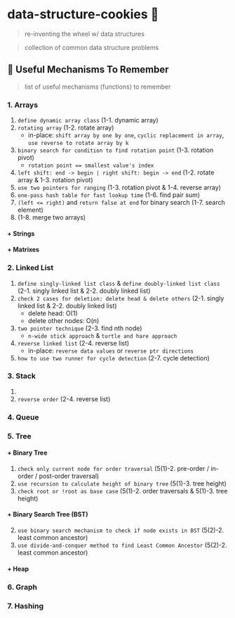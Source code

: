 # data-structure-cookies :cookie:
> re-inventing the wheel w/ data structures

> collection of common data structure problems

## :wrench: Useful Mechanisms To Remember
> list of useful mechanisms (functions) to remember

### 1. Arrays
1. `define dynamic array class` (1-1. dynamic array)
2. `rotating array` (1-2. rotate array)
    - in-place: `shift array by one by one`, `cyclic replacement in array`, `use reverse to rotate array by k`
3. `binary search for condition to find rotation point` (1-3. rotation pivot)
    - `rotation point == smallest value's index`
4. `left shift: end -> begin | right shift: begin -> end` (1-2. rotate array & 1-3. rotation pivot)
5. `use two pointers for ranging` (1-3. rotation pivot & 1-4. reverse array)
6. `one-pass hash table for fast lookup time` (1-6. find pair sum)
7. `(left <= right)` and `return false at end` for binary search (1-7. search element)
8. (1-8. merge two arrays)

#### + Strings

#### + Matrixes

### 2. Linked List
1. `define singly-linked list class` & `define doubly-linked list class`  (2-1. singly linked list & 2-2. doubly linked list)
2. `check 2 cases for deletion: delete head & delete others` (2-1. singly linked list & 2-2. doubly linked list)
    - delete head: O(1)
    - delete other nodes: O(n)
3. `two pointer technique` (2-3. find nth node)
    - `n-wide stick approach` & `turtle and hare approach`
4. `reverse linked list` (2-4. reverse list)
    - in-place: `reverse data values` or `reverse ptr directions`
5. `how to use two runner for cycle detection` (2-7. cycle detection)

### 3. Stack
1. 
2. `reverse order` (2-4. reverse list)

### 4. Queue

### 5. Tree

#### + Binary Tree
1. `check only current node for order traversal` (5(1)-2. pre-order / in-order / post-order traversal)
2. `use recursion to calculate height of binary tree` (5(1)-3. tree height)
3. `check root or !root as base case` (5(1)-2. order traversals & 5(1)-3. tree height)

#### + Binary Search Tree (BST)
2. `use binary search mechanism to check if node exists in BST` (5(2)-2. least common ancestor)
3. `use divide-and-conquer method to find Least Common Ancestor` (5(2)-2. least common ancestor)

#### + Heap

### 6. Graph

### 7. Hashing



